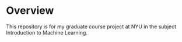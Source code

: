 # Overview
This repository is for my graduate course project at NYU in the subject Introduction to Machine Learning.

